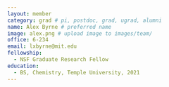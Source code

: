 ```yaml
---
layout: member
category: grad # pi, postdoc, grad, ugrad, alumni
name: Alex Byrne # preferred name
image: alex.png # upload image to images/team/
office: 6-234
email: lxbyrne@mit.edu
fellowship:
  - NSF Graduate Research Fellow
education:
  - BS, Chemistry, Temple University, 2021
---
```

